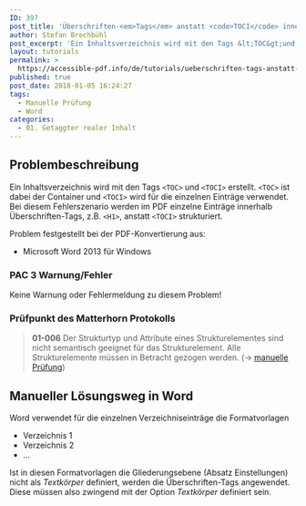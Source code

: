 ```yaml
---
ID: 397
post_title: 'Überschriften-<em>Tags</em> anstatt <code>TOCI</code> innerhalb von <code>TOC</code>'
author: Stefan Brechbühl
post_excerpt: 'Ein Inhaltsverzeichnis wird mit den Tags &lt;TOC&gt;und &lt;TOCI&gt; erstellt. &lt;TOC&gt; ist dabei der Container und &lt;TOCI&gt; wird für die einzelnen Einträge verwendet. Bei diesem Fehlerszenario werden im PDF einzelne Einträge innerhalb Überschriften-Tags, z.B. &lt;H1&gt;, anstatt &lt;TOCI&gt; strukturiert.'
layout: tutorials
permalink: >
  https://accessible-pdf.info/de/tutorials/ueberschriften-tags-anstatt-toci-innerhalb-von-toc/
published: true
post_date: 2018-01-05 16:24:27
tags:
  - Manuelle Prüfung
  - Word
categories:
  - 01. Getaggter realer Inhalt
---
```

## Problembeschreibung

Ein Inhaltsverzeichnis wird mit den Tags `<TOC>` und `<TOCI>` erstellt. `<TOC>` ist dabei der Container und `<TOCI>` wird für die einzelnen Einträge verwendet. Bei diesem Fehlerszenario werden im PDF einzelne Einträge innerhalb Überschriften-Tags, z.B. `<H1>`, anstatt `<TOCI>` strukturiert.

Problem festgestellt bei der PDF-Konvertierung aus:

- Microsoft Word 2013 für Windows

### PAC 3 Warnung/Fehler

Keine Warnung oder Fehlermeldung zu diesem Problem!

### Prüfpunkt des Matterhorn Protokolls

> **01-006** Der Strukturtyp und Attribute eines Strukturelementes sind nicht semantisch geeignet für das Strukturelement. Alle Strukturelemente müssen in Betracht gezogen werden. (→ [manuelle Prüfung](https://accessible-pdf.info/de/glossar/#manuelle-pruefung))

## Manueller Lösungsweg in Word

Word verwendet für die einzelnen Verzeichniseinträge die Formatvorlagen

- Verzeichnis 1
- Verzeichnis 2
- …

Ist in diesen Formatvorlagen die Gliederungsebene (Absatz Einstellungen) nicht als *Textkörper* definiert, werden die Überschriften-Tags angewendet. Diese müssen also zwingend mit der Option *Textkörper* definiert sein.
